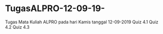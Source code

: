 # TugasALPRO-12-09-19-
Tugas Mata Kuliah ALPRO pada hari Kamis tanggal 12-09-2019
Quiz 4.1
Quiz 4.2
Quiz 4.3
